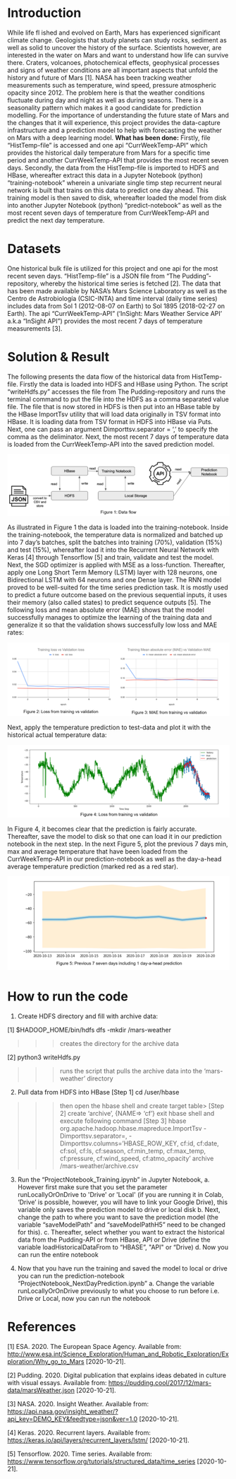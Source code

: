 # Introduction
While life fl
ished and evolved on Earth, Mars has experienced significant climate change. Geologists that study planets can study rocks, sediment as well as solid to uncover the history of the surface. Scientists however, are interested in the water on Mars and want to understand how life can survive there. Craters, volcanoes, photochemical effects, geophysical processes and signs of weather conditions are all important aspects that unfold the history and future of Mars [1]. NASA has been tracking weather measurements such as temperature, wind speed, pressure atmospheric opacity since 2012. The problem here is that the weather conditions fluctuate during day and night as well as during seasons. There is a seasonality pattern which makes it a good candidate for prediction modelling. For the importance of understanding the future state of Mars and the changes that it will experience, this project provides the data-capture infrastructure and a prediction model to help with forecasting the weather on Mars with a deep learning model. <b>What has been done:</b> Firstly, file “HistTemp-file” is accessed and one api “CurrWeekTemp-API” which provides the historical daily temperature from Mars for a specific time period and another CurrWeekTemp-API that provides the most recent seven days. Secondly, the data from the HistTemp-file is imported to HDFS and HBase, whereafter extract this data in a Jupyter Notebook (python) “training-notebook” wherein a univariate single timp step recurrent neural network is built that trains on this data to predict one day ahead. This training model is then saved to disk, whereafter loaded the model from disk into another Jupyter Notebook (python) “predict-notebook” as well as the most recent seven days of temperature from CurrWeekTemp-API and predict the next day temperature.

# Datasets
One historical bulk file is utilized for this project and one api for the most recent seven days. “HistTemp-file” is a JSON file from “The Pudding”-repository, whereby the historical time series is fetched [2]. The data that has been made available by NASA’s Mars Science Laboratory as well as the Centro de Astrobiología (CSIC-INTA) and time interval (daily time series) includes data from Sol 1 (2012-08-07 on Earth) to Sol 1895 (2018-02-27 on Earth). The api “CurrWeekTemp-API” (‘InSight: Mars Weather Service API’ a.k.a “InSight API”) provides the most recent 7 days of temperature measurements [3]. 

# Solution & Result
The following presents the data flow of the historical data from HistTemp-file.  Firstly the data is loaded into HDFS and HBase using Python. The script “writeHdfs.py” accesses the file from The Pudding-repository and runs the terminal command to put the file into the HDFS as a comma separated value file. The file that is now stored in HDFS is then put into an HBase table by the HBase ImportTsv utility that will load data originally in TSV format into HBase. It is loading data from TSV format in HDFS into HBase via Puts. Next, one can pass an argument Dimporttsv.separator = ‘,’ to specify the comma as the deliminator. Next, the most recent 7 days of temperature data is loaded from the CurrWeekTemp-API into the saved prediction model. 

![](https://github.com/alexanderbea/Weather-prediction-on-Mars-using-LSTM-NN-HDFS-and-HBase/blob/main/Images/Figure%201.PNG)


As illustrated in Figure 1 the data is loaded into the training-notebook. Inside the training-notebook, the temperature data is normalized and batched up into 7 day’s batches, split the batches into training (70%), validation (15%) and test (15%), whereafter load it into the Recurrent Neural Network with Keras [4] through Tensorflow [5] and train, validate and test the model.  Next, the SGD optimizer is applied with MSE as a loss-function. Thereafter, apply one Long Short Term Memory (LSTM) layer with 128 neurons, one Bidirectional LSTM with 64 neurons and one Dense layer. The RNN model proved to be well-suited for the time series prediction task. It is mostly used to predict a future outcome based on the previous sequential inputs, it uses their memory (also called states) to predict sequence outputs [5]. The following  loss and mean absolute error (MAE) shows that the model successfully manages to optimize the learning of the training data and generalize it so that the validation shows successfully low loss and MAE rates:

![](https://github.com/alexanderbea/Weather-prediction-on-Mars-using-LSTM-NN-HDFS-and-HBase/blob/main/Images/Figure%202%20%26%203.PNG)

Next, apply the temperature prediction to test-data and plot it with the historical actual temperature data:

![](https://github.com/alexanderbea/Weather-prediction-on-Mars-using-LSTM-NN-HDFS-and-HBase/blob/main/Images/Figure%204.PNG)

In Figure 4, it becomes clear that the prediction is fairly accurate. Thereafter, save the model to disk so that one can load it in our prediction notebook in the next step. In the next Figure 5, plot the previous 7 days min, max and average temperature that have been loaded from the CurrWeekTemp-API in our prediction-notebook as well as the day-a-head average temperature prediction (marked red as a red star).

![](https://github.com/alexanderbea/Weather-prediction-on-Mars-using-LSTM-NN-HDFS-and-HBase/blob/main/Images/Figure%205.PNG)

# How to run the code
1.	Create HDFS directory and fill with archive data:

[1] $HADOOP_HOME/bin/hdfs dfs -mkdir /mars-weather
>>> creates the directory for the archive data

[2] python3 writeHdfs.py
>>> runs the script that pulls the archive data into the ‘mars-weather’ directory

2.	Pull data from HDFS into HBase
[Step 1] cd /user/hbase
>>> then open the hbase shell and create target table>
[Step 2] create ‘archive’, {NAME=> ‘cf’}
>>> exit hbase shell and execute following command
[Step 3] hbase org.apache.hadoop.hbase.mapreduce.ImportTsv -Dimporttsv.separator=, -Dimporttsv.columns=’HBASE_ROW_KEY, cf:id, cf:date, cf:sol, cf:ls, cf:season, cf:min_temp, cf:max_temp, cf:pressure, cf:wind_speed, cf:atmo_opacity’ archive /mars-weather/archive.csv

3.	Run the “ProjectNotebook_Training.ipynb” in Jupyter Notebook, 
a.	However first make sure that you set the parameter runLocallyOrOnDrive  to  'Drive' or 'Local' (if you are running it in Colab, ‘Drive’ is possible, however, you will have to link your Google Drive), this variable only saves the prediction model to drive or local disk
b.	Next, change the path to where you want to save the prediction model (the variable “saveModelPath” and “saveModelPathH5” need to be changed for this).
c.	Thereafter, select whether you want to extract the historical data from the Pudding-API or from HBase, API or Drive (define the variable loadHistoricalDataFrom to “HBASE”, "API" or “Drive)
d.	Now you can run the entire notebook

4.	Now that you have run the training and saved the model to local or drive you can run the prediction-notebook “ProjectNotebook_NextDayPrediction.ipynb”
a.	Change the variable runLocallyOrOnDrive previously to what you choose to run before i.e. Drive or Local, now you can run the notebook

# References 
[1] ESA. 2020. The European Space Agency. Available from: <http://www.esa.int/Science_Exploration/Human_and_Robotic_Exploration/Exploration/Why_go_to_Mars> [2020-10-21].

[2] Pudding. 2020. Digital publication that explains ideas debated in culture with visual essays. Available from: <https://pudding.cool/2017/12/mars-data/marsWeather.json> [2020-10-21].

[3] NASA. 2020. Insight Weather. Available from: <https://api.nasa.gov/insight_weather/?api_key=DEMO_KEY&feedtype=json&ver=1.0> [2020-10-21].

[4] Keras. 2020. Recurrent layers. Available from: <https://keras.io/api/layers/recurrent_layers/lstm/> [2020-10-21].

[5] Tensorflow. 2020. Time series. Available from: <https://www.tensorflow.org/tutorials/structured_data/time_series> [2020-10-21].





